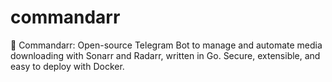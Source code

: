 # commandarr
🚀 Commandarr: Open-source Telegram Bot to manage and automate media downloading with Sonarr and Radarr, written in Go. Secure, extensible, and easy to deploy with Docker.
